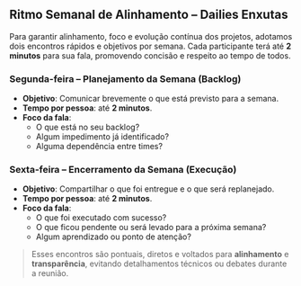
## Ritmo Semanal de Alinhamento – Dailies Enxutas

Para garantir alinhamento, foco e evolução contínua dos projetos, adotamos dois encontros rápidos e objetivos por semana. Cada participante terá até **2 minutos** para sua fala, promovendo concisão e respeito ao tempo de todos.

### Segunda-feira – Planejamento da Semana (Backlog)
- **Objetivo**: Comunicar brevemente o que está previsto para a semana.
- **Tempo por pessoa**: até **2 minutos**.
- **Foco da fala**:
  - O que está no seu backlog?
  - Algum impedimento já identificado?
  - Alguma dependência entre times?

### Sexta-feira – Encerramento da Semana (Execução)
- **Objetivo**: Compartilhar o que foi entregue e o que será replanejado.
- **Tempo por pessoa**: até **2 minutos**.
- **Foco da fala**:
  - O que foi executado com sucesso?
  - O que ficou pendente ou será levado para a próxima semana?
  - Algum aprendizado ou ponto de atenção?

> Esses encontros são pontuais, diretos e voltados para **alinhamento** e **transparência**, evitando detalhamentos técnicos ou debates durante a reunião.
